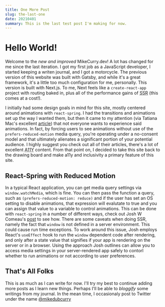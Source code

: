 ```yaml
---
title: One More Post
slug: the-last-one
date: 20210401
summary: This is the last test post I'm making for now.
---
```


# Hello World!
Welcome to the *new and improved* MikeCurry.dev! A lot has changed for me since the last iteration. I got my first job as a JavaScript developer, I started keeping a writen journal, and I got a motorcycle. The previous version of this website was built with Gatsby, and while it's a great framework, it's a little too much configuration for me, personally. This version is built with Next.js. To me, Next feels like a `create-react-app` project with routing baked in, plus all of the performance gains of <abbr title="server side rendering">SSR</abbr> (this comes at a cost!). 

I initially had some design goals in mind for this site, mostly centered around animations with `react-spring`. I had the transitions and animations set up the way I wanted them, but then it came to my attention (via Tatiana Mac's excellent [article](https://tatianamac.com/posts/prefers-reduced-motion/)) that not everyone wants to experience said animations. In fact, by forcing users to see animations without use of the `prefers-reduced-motion` media query, you're operating under a no-consent model and that ultimately alienates a significant portion of your potential audience. I highly suggest you check out all of their articles, there's a lot of excellent <abbr title="numeronym for accessability">A11Y</abbr> content. From that point on, I decided to take this site back to the drawing board and make a11y and inclusivity a primary feature of this site.

## React-Spring with Reduced Motion
In a typical React application, you can get media query settings via `window.watchMedia`, which is fine. You can then pass the function a query, such as `(prefers-reduced-motion: reduce)` and if the user has set an OS setting to disable animations, that expression will evalutate to true and you can assign that value to a variable to control animations. This can be done with `react-spring` in a number of different ways, check out Josh W Comeau's [post](https://www.joshwcomeau.com/react/prefers-reduced-motion/) to see how. There are some caveats when doing SSR, namely the fact that `window` is not defined in a server environment. This could cause run time exceptions. To work around this issue, Josh employs React's `useEffect` hook to run the `window` dependent code after rendering, and only after a state value that signifies if your app is rendering on the server or in a browser. Using the approach Josh outlines can allow you to access media settings in your server-rendered app safely to contorl whether to run animations or not according to user preferences.

## That's All Folks
This is as much as I can write for now. I'll try my best to continue adding more posts as I learn new things. Perhaps I'll be able to *bloggify* some writings from my journal. In the mean time, I occasionaly post to Twitter under the name [@mikedubcurry](https://twitter.com/mikedubcurry)

